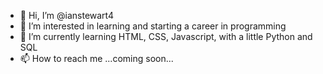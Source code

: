 - 👋 Hi, I’m @ianstewart4
- 👀 I’m interested in learning and starting a career in programming
- 🌱 I’m currently learning HTML, CSS, Javascript, with a little Python and SQL
- 📫 How to reach me ...coming soon...


